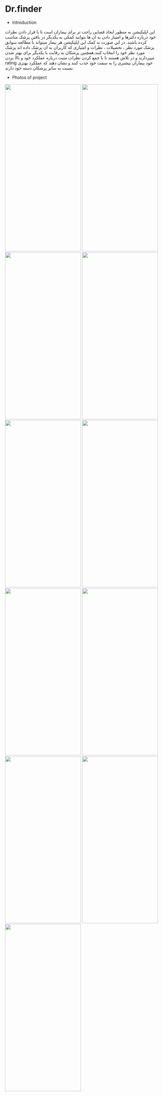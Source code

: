 # Dr.finder
- Introduction

این اپلیکیشن به منظور ایجاد فضایی راحت تر برای بیماران است تا با قرار دادن نظرات خود درباره دکترها و امتیاز دادن به ان ها بتوانند کمکی به یکدیگر در یافتن پزشک مناسب کرده باشند.
در این صورت به کمک این اپلیکیشن هر بیمار میتواند با مطالعه سوابق پزشک مورد نظر ، تحصیلات ، نظرات و امتیازی که کاربران به ان پزشک داده اند پزشک مورد نظر خود را انتخاب کنند.همچنین پزشکان به رقابت با یکدیگر برای بهتر شدن میپردازند و در تلاش هستند تا با جمع کردن نظرات مثبت درباره عملکرد خود و بالا بردن rating خود بیماران بیشتری را به سمت خود جذب کنند و نشان دهند که عملکرد بهتری نسبت به سایر پزشکان دسته خود دارند.
- Photos of project
<img src="https://github.com/Ariya-Manouchehri/Dr.finder/assets/94828613/62c52f68-bcde-404c-bda7-36cefcc57e13" width="250" height="550">
<img src="https://github.com/Ariya-Manouchehri/Dr.finder/assets/94828613/9d929f23-623a-44d2-ba27-a13e0710850a" width="250" height="550">
<img src="https://github.com/Ariya-Manouchehri/Dr.finder/assets/94828613/470879a3-6829-4e7e-9819-a9247138a464" width="250" height="550">
<img src="https://github.com/Ariya-Manouchehri/Dr.finder/assets/94828613/3c1e2e16-608d-4c9f-975c-776ce6185ad2" width="250" height="550">
<img src="https://github.com/Ariya-Manouchehri/Dr.finder/assets/94828613/3e6626f5-e0ca-4982-bce0-0a6ba86594df" width="250" height="550">
<img src="https://github.com/Ariya-Manouchehri/Dr.finder/assets/94828613/730df265-e176-4779-9b87-0b393eb31734" width="250" height="550">
<img src="https://github.com/Ariya-Manouchehri/Dr.finder/assets/94828613/d6aa8d5d-e541-4627-917b-1df4e0292cb5" width="250" height="550">
<img src="https://github.com/Ariya-Manouchehri/Dr.finder/assets/94828613/c23d64bf-962c-45ed-8394-ee855183056b" width="250" height="550">
<img src="https://github.com/Ariya-Manouchehri/Dr.finder/assets/94828613/83a476ba-fa25-42e9-b661-7fa7923077ac" width="250" height="550">
<img src="https://github.com/Ariya-Manouchehri/Dr.finder/assets/94828613/06ca075c-78e6-4884-8cd7-5bd107931ca8" width="250" height="550">
<img src="https://github.com/Ariya-Manouchehri/Dr.finder/assets/94828613/ffb4b91e-5e41-4590-9506-72e32c52f088" width="250" height="550">
